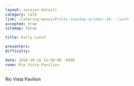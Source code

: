 ```yaml
---
layout: session-details
category: talk
link: /catering-menus/#talks-tuesday-october-16---lunch
accepted: true
sitemap: false

title: Early Lunch

presenters:
difficulty:

date: 2018-10-16 12:50:00 -0500
room: Rio Vista Pavilion
---
```

Rio Vista Pavilion
